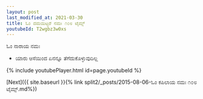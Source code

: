```yaml
---
layout: post
last_modified_at: 2021-03-30
title: ಓಂ ದಮಯಿಟ್ಟರೆ ನಮಃ ೧೦೮ ಟೈಮ್ಸ್
youtubeId: T2wgbz3w0xs
---
```

 
 
 ಓಂ ನಾರಾಯ ನಮಃ  
 
 -  ಯಾರು ಆಸೆಯಿಂದ ಏನನ್ನೂ ತೆಗೆದುಕೊಳ್ಳುವುದಿಲ್ಲ 
 
  
 
  
 
 
 
 
 
 


{% include youtubePlayer.html id=page.youtubeId %}
 
[Next]({{ site.baseurl }}{% link  split2/_posts/2015-08-06-ಓಂ ಕಪಿಲಾಯ ನಮಃ ೧೦೮ ಟೈಮ್ಸ್.md%})
 
